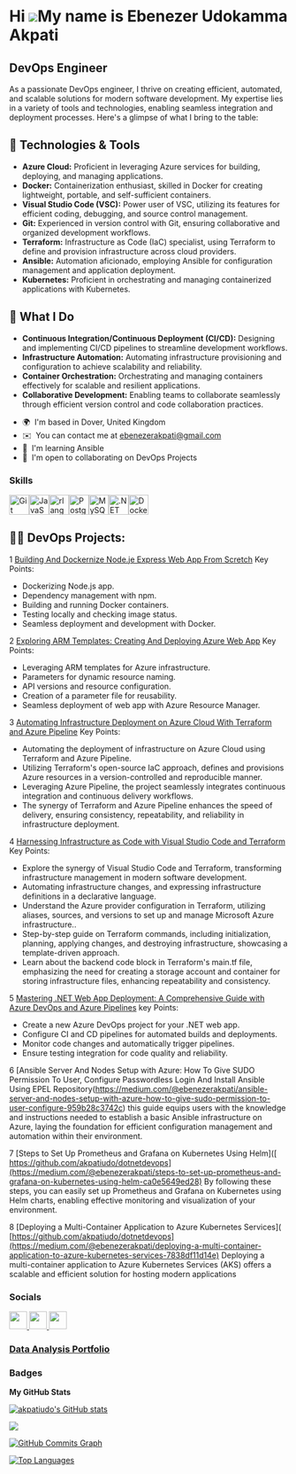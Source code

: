 Hi ![](https://user-images.githubusercontent.com/18350557/176309783-0785949b-9127-417c-8b55-ab5a4333674e.gif)My name is Ebenezer Udokamma Akpati
================================================================================================================================================

DevOps Engineer
---------------

As a passionate DevOps engineer, I thrive on creating efficient, automated, and scalable solutions for modern software development. My expertise lies in a variety of tools and technologies, enabling seamless integration and deployment processes. Here's a glimpse of what I bring to the table:

## 🔧 Technologies & Tools

- **Azure Cloud:** Proficient in leveraging Azure services for building, deploying, and managing applications.
- **Docker:** Containerization enthusiast, skilled in Docker for creating lightweight, portable, and self-sufficient containers.
- **Visual Studio Code (VSC):** Power user of VSC, utilizing its features for efficient coding, debugging, and source control management.
- **Git:** Experienced in version control with Git, ensuring collaborative and organized development workflows.
- **Terraform:** Infrastructure as Code (IaC) specialist, using Terraform to define and provision infrastructure across cloud providers.
- **Ansible:** Automation aficionado, employing Ansible for configuration management and application deployment.
- **Kubernetes:** Proficient in orchestrating and managing containerized applications with Kubernetes.

## 🚀 What I Do

- **Continuous Integration/Continuous Deployment (CI/CD):** Designing and implementing CI/CD pipelines to streamline development workflows.
- **Infrastructure Automation:** Automating infrastructure provisioning and configuration to achieve scalability and reliability.
- **Container Orchestration:** Orchestrating and managing containers effectively for scalable and resilient applications.
- **Collaborative Development:** Enabling teams to collaborate seamlessly through efficient version control and code collaboration practices.


* 🌍  I'm based in Dover, United Kingdom
* ✉️  You can contact me at [ebenezerakpati@gmail.com](mailto:ebenezerakpati@gmail.com)
* 🧠  I'm learning Ansible
* 🤝  I'm open to collaborating on DevOps Projects

### Skills

<p align="left">
<a href="https://git-scm.com/" target="_blank" rel="noreferrer"><img src="https://raw.githubusercontent.com/danielcranney/readme-generator/main/public/icons/skills/git-colored.svg" width="36" height="36" alt="Git" /></a><a href="https://developer.mozilla.org/en-US/docs/Web/JavaScript" target="_blank" rel="noreferrer"><img src="https://raw.githubusercontent.com/danielcranney/readme-generator/main/public/icons/skills/javascript-colored.svg" width="36" height="36" alt="JavaScript" /></a><a href="https://www.r-project.org/" target="_blank" rel="noreferrer"><img src="https://raw.githubusercontent.com/danielcranney/readme-generator/main/public/icons/skills/rlang-colored.svg" width="36" height="36" alt="rlang" /></a><a href="https://www.postgresql.org/" target="_blank" rel="noreferrer"><img src="https://raw.githubusercontent.com/danielcranney/readme-generator/main/public/icons/skills/postgresql-colored.svg" width="36" height="36" alt="PostgreSQL" /></a><a href="https://www.mysql.com/" target="_blank" rel="noreferrer"><img src="https://raw.githubusercontent.com/danielcranney/readme-generator/main/public/icons/skills/mysql-colored.svg" width="36" height="36" alt="MySQL" /></a><a href="https://dotnet.microsoft.com/en-us/" target="_blank" rel="noreferrer"><img src="https://raw.githubusercontent.com/danielcranney/readme-generator/main/public/icons/skills/dot-net-colored.svg" width="36" height="36" alt=".NET" /></a><a href="https://www.docker.com/" target="_blank" rel="noreferrer"><img src="https://raw.githubusercontent.com/danielcranney/readme-generator/main/public/icons/skills/docker-colored.svg" width="36" height="36" alt="Docker" /></a>
</p>


<h2>👨‍💻 DevOps Projects:</h2>

1 [Building And Dockernize Node.je Express Web App From Scretch](https://github.com/akpatiudo/Node.js-doc-web-app)
Key Points:
- Dockerizing Node.js app.
- Dependency management with npm.
- Building and running Docker containers.
- Testing locally and checking image status.
- Seamless deployment and development with Docker.

2 [Exploring ARM Templates: Creating And Deploying Azure Web App](https://github.com/akpatiudo/Arm-template)
Key Points:
- Leveraging ARM templates for Azure infrastructure.
-  Parameters for dynamic resource naming.
-  API versions and resource configuration.
-  Creation of a parameter file for reusability.
-  Seamless deployment of web app with Azure Resource Manager.

3 [Automating Infrastructure Deployment on Azure Cloud With Terraform and Azure Pipeline](https://github.com/akpatiudo/democli)
Key Points:
- Automating the deployment of infrastructure on Azure Cloud using Terraform and Azure Pipeline.
- Utilizing Terraform's open-source IaC approach, defines and provisions Azure resources in a version-controlled and reproducible manner.
- Leveraging Azure Pipeline, the project seamlessly integrates continuous integration and continuous delivery workflows. 
- The synergy of Terraform and Azure Pipeline enhances the speed of delivery, ensuring consistency, repeatability, and reliability in infrastructure deployment.

4 [Harnessing Infrastructure as Code with Visual Studio Code and Terraform](https://github.com/akpatiudo/infrastructure)
Key Points:
- Explore the synergy of Visual Studio Code and Terraform, transforming infrastructure management in modern software development.
- Automating infrastructure changes, and expressing infrastructure definitions in a declarative language.
- Understand the Azure provider configuration in Terraform, utilizing aliases, sources, and versions to set up and manage Microsoft Azure infrastructure.. 
- Step-by-step guide on Terraform commands, including initialization, planning, applying changes, and destroying infrastructure, showcasing a template-driven approach.
- Learn about the backend code block in Terraform's main.tf file, emphasizing the need for creating a storage account and container for storing infrastructure files, enhancing   repeatability and consistency.

5 [Mastering .NET Web App Deployment: A Comprehensive Guide with Azure DevOps and Azure Pipelines]( https://github.com/akpatiudo/dotnetdevops)
key Points:
- Create a new Azure DevOps project for your .NET web app.
- Configure CI and CD pipelines for automated builds and deployments.
- Monitor code changes and automatically trigger pipelines.
- Ensure testing integration for code quality and reliability.

6 [Ansible Server And Nodes Setup with Azure: How To Give SUDO Permission To User, Configure Passwordless Login And Install Ansible Using EPEL Repository(https://medium.com/@ebenezerakpati/ansible-server-and-nodes-setup-with-azure-how-to-give-sudo-permission-to-user-configure-959b28c3742c)
this guide equips users with the knowledge and instructions needed to establish a basic Ansible infrastructure on Azure, laying the foundation for efficient configuration management and automation within their environment.

7 [Steps to Set Up Prometheus and Grafana on Kubernetes Using Helm]([ https://github.com/akpatiudo/dotnetdevops](https://medium.com/@ebenezerakpati/steps-to-set-up-prometheus-and-grafana-on-kubernetes-using-helm-ca0e5649ed28)
By following these steps, you can easily set up Prometheus and Grafana on Kubernetes using Helm charts, enabling effective monitoring and visualization of your environment.

8 [Deploying a Multi-Container Application to Azure Kubernetes Services]( [https://github.com/akpatiudo/dotnetdevops](https://medium.com/@ebenezerakpati/deploying-a-multi-container-application-to-azure-kubernetes-services-7838df11d14e)
Deploying a multi-container application to Azure Kubernetes Services (AKS) offers a scalable and efficient solution for hosting modern applications

### Socials

<p align="left"> <a href="https://www.github.com/akpatiudo" target="_blank" rel="noreferrer"> <picture> <source media="(prefers-color-scheme: dark)" srcset="https://raw.githubusercontent.com/danielcranney/readme-generator/main/public/icons/socials/github-dark.svg" /> <source media="(prefers-color-scheme: light)" srcset="https://raw.githubusercontent.com/danielcranney/readme-generator/main/public/icons/socials/github.svg" /> <img src="https://raw.githubusercontent.com/danielcranney/readme-generator/main/public/icons/socials/github.svg" width="32" height="32" /> </picture> </a> <a href="https://www.linkedin.com/in/ebenezer-data-dev/" target="_blank" rel="noreferrer"> <picture> <source media="(prefers-color-scheme: dark)" srcset="https://raw.githubusercontent.com/danielcranney/readme-generator/main/public/icons/socials/linkedin-dark.svg" /> <source media="(prefers-color-scheme: light)" srcset="https://raw.githubusercontent.com/danielcranney/readme-generator/main/public/icons/socials/linkedin.svg" /> <img src="https://raw.githubusercontent.com/danielcranney/readme-generator/main/public/icons/socials/linkedin.svg" width="32" height="32" /> </picture> </a> <a href="http://www.medium.com/@ebenezerakpati" target="_blank" rel="noreferrer"> <picture> <source media="(prefers-color-scheme: dark)" srcset="https://raw.githubusercontent.com/danielcranney/readme-generator/main/public/icons/socials/medium-dark.svg" /> <source media="(prefers-color-scheme: light)" srcset="https://raw.githubusercontent.com/danielcranney/readme-generator/main/public/icons/socials/medium.svg" /> <img src="https://raw.githubusercontent.com/danielcranney/readme-generator/main/public/icons/socials/medium.svg" width="32" height="32" /> </picture> </a></p>

### [Data Analysis Portfolio](https://github.com/akpatiudo/eben-s-portfolio)

### Badges

<b>My GitHub Stats</b>

<a href="http://www.github.com/akpatiudo"><img src="https://github-readme-stats.vercel.app/api?username=akpatiudo&show_icons=true&hide=stars,prs,&count_private=true&title_color=0891b2&text_color=ffffff&icon_color=0891b2&bg_color=1c1917&hide_border=true&show_icons=true" alt="akpatiudo's GitHub stats" /></a>

<a href="http://www.github.com/akpatiudo"><img src="https://github-readme-streak-stats.herokuapp.com/?user=akpatiudo&stroke=ffffff&background=1c1917&ring=0891b2&fire=0891b2&currStreakNum=ffffff&currStreakLabel=0891b2&sideNums=ffffff&sideLabels=ffffff&dates=ffffff&hide_border=true" /></a>

<a href="http://www.github.com/akpatiudo"><img src="https://github-readme-activity-graph.cyclic.app/graph?username=akpatiudo&bg_color=1c1917&color=ffffff&line=0891b2&point=ffffff&area_color=1c1917&area=true&hide_border=true&custom_title=GitHub%20Commits%20Graph" alt="GitHub Commits Graph" /></a>

<a href="https://github.com/akpatiudo" align="left"><img src="https://github-readme-stats.vercel.app/api/top-langs/?username=akpatiudo&langs_count=10&title_color=0891b2&text_color=ffffff&icon_color=0891b2&bg_color=1c1917&hide_border=true&locale=en&custom_title=Top%20%Languages" alt="Top Languages" /></a>

